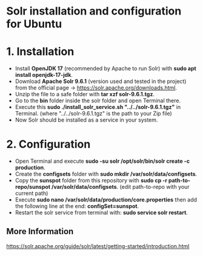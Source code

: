 # Solr installation and configuration for Ubuntu

# 1. Installation
* Install **OpenJDK 17** (recommended by Apache to run Solr) with **sudo apt install openjdk-17-jdk**.
* Download **Apache Solr 9.6.1** (version used and tested in the project) from the official page -> https://solr.apache.org/downloads.html.
* Unzip the file to a safe folder with **tar xzf solr-9.6.1.tgz**.
* Go to the **bin** folder inside the solr folder and open Terminal there.
* Execute this **sudo ./install_solr_service.sh "../../solr-9.6.1.tgz"** in Terminal. (where "../../solr-9.6.1.tgz" is the path to your Zip file)
* Now Solr should be installed as a service in your system.

# 2. Configuration
* Open Terminal and execute **sudo -su solr /opt/solr/bin/solr create -c production**.
* Create the **configsets** folder with **sudo mkdir /var/solr/data/configsets**.
* Copy the **sunspot** folder from this repository with **sudo cp -r path-to-repo/sunspot /var/solr/data/configsets**. (edit path-to-repo with your current path)
* Execute **sudo nano /var/solr/data/production/core.properties** then add the following line at the end: **configSet=sunspot**.
* Restart the solr service from terminal with: **sudo service solr restart**.

## More Information
https://solr.apache.org/guide/solr/latest/getting-started/introduction.html